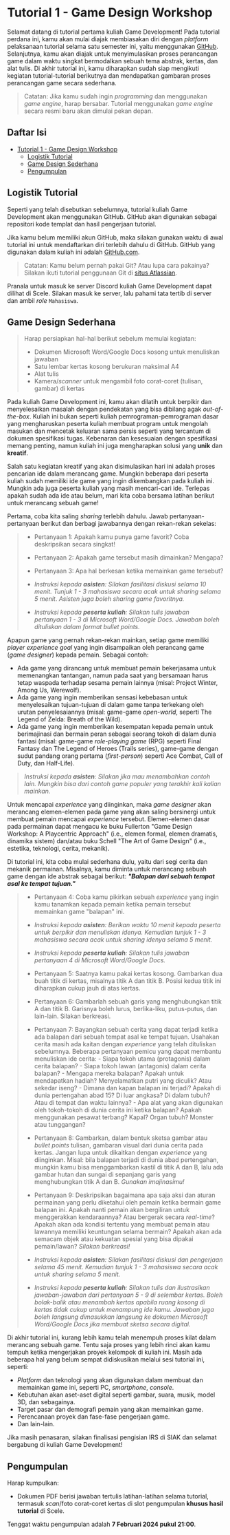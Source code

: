# Tutorial 1 - Game Design Workshop

Selamat datang di tutorial pertama kuliah Game Development! Pada tutorial
perdana ini, kamu akan mulai diajak membiasakan diri dengan _platform_
pelaksanaan tutorial selama satu semester ini, yaitu menggunakan [GitHub](https://github.com).
Selanjutnya, kamu akan diajak untuk menyimulasikan proses perancangan game
dalam waktu singkat bermodalkan sebuah tema abstrak, kertas, dan alat tulis.
Di akhir tutorial ini, kamu diharapkan sudah siap mengikuti kegiatan
tutorial-tutorial berikutnya dan mendapatkan gambaran proses perancangan game
secara sederhana.

> Catatan: Jika kamu sudah ingin _programming_ dan menggunakan _game engine_,
> harap bersabar. Tutorial menggunakan _game engine_ secara resmi baru akan
> dimulai pekan depan.

## Daftar Isi

- [Tutorial 1 - Game Design Workshop](#tutorial-1---game-design-workshop)
  - [Logistik Tutorial](#logistik-tutorial)
  - [Game Design Sederhana](#game-design-sederhana)
  - [Pengumpulan](#pengumpulan)

## Logistik Tutorial

Seperti yang telah disebutkan sebelumnya, tutorial kuliah Game Development
akan menggunakan GitHub. GitHub akan digunakan sebagai repositori kode templat
dan hasil pengerjaan tutorial.

Jika kamu belum memiliki akun GitHub, maka silakan gunakan waktu di awal
tutorial ini untuk mendaftarkan diri terlebih dahulu di GitHub. GitHub yang
digunakan dalam kuliah ini adalah [GitHub.com](https://github.com).

> Catatan: Kamu belum pernah pakai Git? Atau lupa cara pakainya? Silakan
> ikuti tutorial penggunaan Git di [situs Atlassian](https://www.atlassian.com/git).

Pranala untuk masuk ke server Discord kuliah Game Development dapat dilihat di
Scele. Silakan masuk ke server, lalu pahami tata tertib di server dan ambil
_role_ `Mahasiswa`.

## Game Design Sederhana

> Harap persiapkan hal-hal berikut sebelum memulai kegiatan:
>
> - Dokumen Microsoft Word/Google Docs kosong untuk menuliskan jawaban
> - Satu lembar kertas kosong berukuran maksimal A4
> - Alat tulis
> - Kamera/_scanner_ untuk mengambil foto corat-coret (tulisan, gambar) di
>   kertas

Pada kuliah Game Development ini, kamu akan dilatih untuk berpikir dan menyelesaikan masalah dengan pendekatan yang bisa dibilang agak
_out-of-the-box_. Kuliah ini bukan seperti kuliah pemrograman-pemrograman
dasar yang mengharuskan peserta kuliah membuat program untuk mengolah masukan
dan mencetak keluaran sama persis seperti yang tercantum di dokumen spesifikasi
tugas. Kebenaran dan kesesuaian dengan spesifikasi memang penting, namun kuliah
ini juga mengharapkan solusi yang **unik** dan **kreatif**.

Salah satu kegiatan kreatif yang akan disimulasikan hari ini adalah proses
pencarian ide dalam merancang game. Mungkin beberapa dari peserta kuliah sudah
memiliki ide game yang ingin dikembangkan pada kuliah ini. Mungkin ada juga
peserta kuliah yang masih mencari-cari ide. Terlepas apakah sudah ada ide atau
belum, mari kita coba bersama latihan berikut untuk merancang sebuah game!

Pertama, coba kita saling _sharing_ terlebih dahulu. Jawab
pertanyaan-pertanyaan berikut dan berbagi jawabannya dengan rekan-rekan
sekelas:

> - Pertanyaan 1: Apakah kamu punya game favorit? Coba deskripsikan secara
>   singkat!
> - Pertanyaan 2: Apakah game tersebut masih dimainkan? Mengapa?
> - Pertanyaan 3: Apa hal berkesan ketika memainkan game tersebut?
>
> - _Instruksi kepada **asisten**: Silakan fasilitasi diskusi selama 10 menit._
>   _Tunjuk 1 - 3 mahasiswa secara acak untuk sharing selama 5 menit_.
>   _Asisten juga boleh sharing game favoritnya._
> - _Instruksi kepada **peserta kuliah**: Silakan tulis jawaban pertanyaan 1 - 3 di Microsoft Word/Google Docs._
>   _Jawaban boleh dituliskan dalam format bullet points._

Apapun game yang pernah rekan-rekan mainkan,
setiap game memiliki _player experience goal_ yang ingin disampaikan oleh perancang game (_game designer_) kepada pemain.
Sebagai contoh:

- Ada game yang dirancang untuk membuat pemain bekerjasama untuk memenangkan
  tantangan, namun pada saat yang bersamaan harus tetap waspada terhadap sesama
  pemain lainnya (misal: Project Winter, Among Us, Werewolf).
- Ada game yang ingin memberikan sensasi kebebasan untuk menyelesaikan
  tujuan-tujuan di dalam game tanpa terkekang oleh urutan penyelesaiannya
  (misal: game-game _open-world_, seperti The Legend of Zelda: Breath of
  the Wild).
- Ada game yang ingin memberikan kesempatan kepada pemain untuk berimajinasi
  dan bermain peran sebagai seorang tokoh di dalam dunia fantasi
  (misal: game-game _role-playing game_ (RPG) seperti Final Fantasy dan The Legend of Heroes (Trails series),
  game-game dengan sudut pandang orang pertama (_first-person_) seperti Ace Combat, Call of Duty, dan Half-Life).

> _Instruksi kepada **asisten**: Silakan jika mau menambahkan contoh lain._
> _Mungkin bisa dari contoh game populer yang terakhir kali kalian mainkan._

Untuk mencapai _experience_ yang diinginkan, maka _game designer_ akan
merancang elemen-elemen pada game yang akan saling bersinergi untuk membuat
pemain mencapai _experience_ tersebut. Elemen-elemen dasar pada permainan
dapat mengacu ke buku Fullerton "Game Design Workshop: A Playcentric Approach" (i.e., elemen formal, elemen dramatis, dinamika sistem)
dan/atau buku Schell "The Art of Game Design" (i.e., estetika, teknologi, cerita, mekanik).

Di tutorial ini, kita coba mulai sederhana dulu, yaitu dari segi cerita dan
mekanik permainan. Misalnya, kamu diminta untuk merancang sebuah game dengan
ide abstrak sebagai berikut: _**"Balapan dari sebuah tempat asal ke tempat tujuan."**_

> - Pertanyaan 4: Coba kamu pikirkan sebuah _experience_ yang ingin kamu
>   tanamkan kepada pemain ketika pemain tersebut memainkan game "balapan" ini.
>
> - _Instruksi kepada **asisten**: Berikan waktu 10 menit kepada peserta untuk berpikir dan menuliskan idenya._
>   _Kemudian tunjuk 1 - 3 mahasiswa secara acak untuk sharing idenya selama 5 menit._
> - _Instruksi kepada **peserta kuliah**: Silakan tulis jawaban pertanyaan 4 di Microsoft Word/Google Docs._
>
> - Pertanyaan 5: Saatnya kamu pakai kertas kosong. Gambarkan dua buah titik
>   di kertas, misalnya titik A dan titik B. Posisi kedua titik ini diharapkan
>   cukup jauh di atas kertas.
> - Pertanyaan 6: Gambarlah sebuah garis yang menghubungkan titik A dan titik B.
>   Garisnya boleh lurus, berlika-liku, putus-putus, dan lain-lain. Silakan
>   berkreasi.
> - Pertanyaan 7: Bayangkan sebuah cerita yang dapat terjadi ketika ada balapan
>   dari sebuah tempat asal ke tempat tujuan. Usahakan cerita masih ada kaitan
>   dengan _experience_ yang telah dituliskan sebelumnya. Beberapa pertanyaan
>   pemicu yang dapat membantu menuliskan ide cerita:
>       - Siapa tokoh utama (protagonis) dalam cerita balapan?
>       - Siapa tokoh lawan (antagonis) dalam cerita balapan?
>       - Mengapa mereka balapan? Apakah untuk mendapatkan hadiah? Menyelamatkan
>         putri yang diculik? Atau sekedar iseng?
>       - Dimana dan kapan balapan ini terjadi? Apakah di dunia pertengahan abad 15?
>         Di luar angkasa? Di dalam tubuh? Atau di tempat dan waktu lainnya?
>       - Apa alat yang akan digunakan oleh tokoh-tokoh di dunia cerita ini ketika
>         balapan? Apakah menggunakan pesawat terbang? Kapal? Organ tubuh? Monster atau tunggangan?
> - Pertanyaan 8: Gambarkan, dalam bentuk sketsa gambar atau _bullet points_ tulisan,
>   gambaran visual dari dunia cerita pada kertas.
>   Jangan lupa untuk dikaitkan dengan _experience_ yang diinginkan. Misal: bila balapan
>   terjadi di dunia abad pertengahan, mungkin kamu bisa menggambarkan kastil
>   di titik A dan B, lalu ada gambar hutan dan sungai di sepanjang garis yang
>   menghubungkan titik A dan B. _Gunakan imajinasimu!_
> - Pertanyaan 9: Deskripsikan bagaimana apa saja aksi dan aturan permainan yang
>   perlu diketahui oleh pemain ketika bermain game balapan ini. Apakah nanti
>   pemain akan bergiliran untuk menggerakkan kendaraannya? Atau bergerak
>   secara _real-time_? Apakah akan ada kondisi tertentu yang membuat pemain
>   atau lawannya memiliki keuntungan selama bermain? Apakah akan ada semacam
>   objek atau kekuatan spesial yang bisa dipakai pemain/lawan?
>   _Silakan berkreasi!_
>
> - _Instruksi kepada **asisten**: Silakan fasilitasi diskusi dan pengerjaan selama 45 menit._
>   _Kemudian tunjuk 1 - 3 mahasiswa secara acak untuk sharing selama 5 menit._
> - _Instruksi kepada **peserta kuliah**: Silakan tulis dan ilustrasikan jawaban-jawaban dari pertanyaan 5 - 9 di selembar kertas._
>   _Boleh bolak-balik atau menambah kertas apabila ruang kosong di kertas tidak cukup untuk menampung ide kamu._
>   _Jawaban juga boleh langsung dimasukkan langsung ke dokumen Microsoft Word/Google Docs jika membuat sketsa secara digital._

Di akhir tutorial ini, kurang lebih kamu telah menempuh proses kilat dalam merancang sebuah game.
Tentu saja proses yang lebih rinci akan kamu tempuh ketika mengerjakan proyek kelompok di kuliah ini.
Masih ada beberapa hal yang belum sempat didiskusikan melalui sesi tutorial ini, seperti:

- _Platform_ dan teknologi yang akan digunakan dalam membuat dan memainkan game ini, seperti PC, _smartphone_, _console_.
- Kebutuhan akan aset-aset digital seperti gambar, suara, musik, model 3D, dan sebagainya.
- Target pasar dan demografi pemain yang akan memainkan game.
- Perencanaan proyek dan fase-fase pengerjaan game.
- Dan lain-lain.

Jika masih penasaran, silakan finalisasi pengisian IRS di SIAK dan selamat bergabung di kuliah Game Development!

## Pengumpulan

Harap kumpulkan:

- Dokumen PDF berisi jawaban tertulis latihan-latihan selama tutorial, termasuk
  _scan_/foto corat-coret kertas di slot pengumpulan **khusus hasil tutorial** di Scele.

Tenggat waktu pengumpulan adalah **7 Februari 2024 pukul 21:00**.
